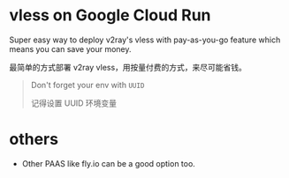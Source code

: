 
# vless on Google Cloud Run

Super easy way to deploy v2ray's vless with pay-as-you-go feature which means you can save your money.

最简单的方式部署 v2ray vless，用按量付费的方式，来尽可能省钱。

> Don't forget your env with `UUID`
> 
> 记得设置 UUID 环境变量

# others

* Other PAAS like fly.io can be a good option too.